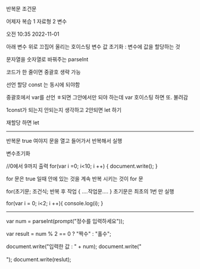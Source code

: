반복문 조건문 


어제자 복습 
1 자료형
2 변수

오전 10:35 2022-11-01



아래 변수 위로 끄집어 올리는 호이스팅
변수 값 초기화 : 변수에 값을 할당하는 것 




문자열을 숫자열로 바꿔주는 parseInt



코드가 한 줄이면 중괄호 생략 가능


선언
할당
const 는 동시에 되야함 

중괄호에서 var를 선언 ㅎ되면 그안에서만  되야 하는데        var 
호이스팅 하면 또. 불려감 

1const가 되는지 안되는지 생각하고 
2안되면 let 하기 

재할당 하면 let 

----

반복문 true 여야지 문을 열고 들어가서 반복해서 실행 

변수초기화 

//0에서 9까지 출력 
for(var i =0; i<10; i ++)
{
document.write();
}

for 문은 true 일때 안에 있는 것을 계속 반복 시키는 것이 for 문 







for(초기문; 조건식; 반복 후 작업 {
....작업문....
}
초기문은 최초의 1번 만 실행 


for(var i = 0; i<2; i ++){
console.log(i);
}





---

var num = parseInt(prompt("정수를 입력하세요"));

var result = num % 2 == 0 ? "짝수" : "홀수";

document.write("입력한 값 : " + num);
document.write("<br><br>");
document.write(reslut);





